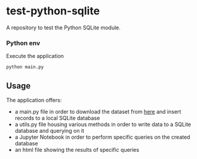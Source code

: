 # test-python-sqlite
A repository to test the Python SQLite module.

### Python env

Execute the application

```bash
python main.py
```

## Usage

The application offers:
- a main.py file in order to download the dataset from [here](https://catalog.data.gov/dataset/air-quality-measures-on-the-national-environmental-health-tracking-network) and insert records to a local SQLite database
- a utils.py file housing various methods in order to write data to a SQLite database and querying on it
- a Jupyter Notebook in order to perform specific queries on the created database
- an html file showing the results of specific queries
